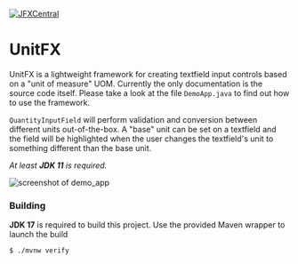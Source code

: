 [![JFXCentral](https://img.shields.io/badge/Find_me_on-JFXCentral-blue?logo=googlechrome&logoColor=white)](https://www.jfx-central.com/libraries/unitfx)

# UnitFX

UnitFX is a lightweight framework for creating textfield input controls based on a "unit of measure" UOM.
Currently the only documentation is the source code itself. Please take a look at the file `DemoApp.java` to find
out how to use the framework.

`QuantityInputField` will perform validation and conversion between different units out-of-the-box. A "base" unit can be 
set on a textfield and the field will be highlighted when the user changes the textfield's unit to something
different than the base unit.

*At least **JDK 11** is required.*

![screenshot of demo_app](docs/images/demo.png) 

### Building

**JDK 17** is required to build this project. Use the provided Maven wrapper to launch the build

```
$ ./mvnw verify
```
